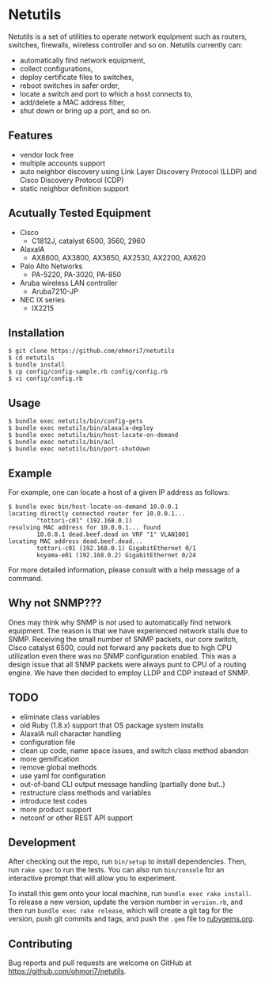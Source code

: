 # Netutils

Netutils is a set of utilities to operate network equipment such as routers, switches, firewalls, wireless controller and so on.
Netutils currently can:
* automatically find network equipment,
* collect configurations,
* deploy certificate files to switches,
* reboot switches in safer order,
* locate a switch and port to which a host connects to,
* add/delete a MAC address filter,
* shut down or bring up a port, and so on.

## Features

* vendor lock free
* multiple accounts support
* auto neighbor discovery using Link Layer Discovery Protocol (LLDP) and Cisco Discovery Protocol (CDP)
* static neighbor definition support

## Acutually Tested Equipment

* Cisco
	* C1812J, catalyst 6500, 3560, 2960
* AlaxalA
	* AX8600, AX3800, AX3650, AX2530, AX2200, AX620
* Palo Alto Networks
	* PA-5220, PA-3020, PA-850
* Aruba wireless LAN controller
	* Aruba7210-JP
* NEC IX series
	* IX2215

## Installation

	$ git clone https://github.com/ohmori7/netutils
	$ cd netutils
	$ bundle install
	$ cp config/config-sample.rb config/config.rb
	$ vi config/config.rb

## Usage

	$ bundle exec netutils/bin/config-gets
	$ bundle exec netutils/bin/alaxala-deploy
	$ bundle exec netutils/bin/host-locate-on-demand
	$ bundle exec netutils/bin/acl
	$ bundle exec netutils/bin/port-shutdown

## Example

For example, one can locate a host of a given IP address as follows:

	$ bundle exec bin/host-locate-on-demand 10.0.0.1
	locating directly connected router for 10.0.0.1... 
	        "tottori-c01" (192.168.0.1)
	resolving MAC address for 10.0.0.1... found
	        10.0.0.1 dead.beef.dead on VRF "1" VLAN1001
	locating MAC address dead.beef.dead...
	        tottori-c01 (192.168.0.1) GigabitEthernet 0/1
	        koyama-e01 (192.168.0.2) GigabitEthernet 0/24

For more detailed information, please consult with a help message of a command.

## Why not SNMP???

Ones may think why SNMP is not used to automatically find network equipment.
The reason is that we have experienced network stalls due to SNMP.
Receiving the small number of SNMP packets, our core switch, Cisco catalyst 6500, could not forward any packets due to high CPU utilization even there was no SNMP configuration enabled.
This was a design issue that all SNMP packets were always punt to CPU of a routing engine.
We have then decided to employ LLDP and CDP instead of SNMP.

## TODO

* eliminate class variables
* old Ruby (1.8.x) support that OS package system installs
* AlaxalA null character handling
* configuration file
* clean up code, name space issues, and switch class method abandon
* more gemification
* remove global methods
* use yaml for configuration
* out-of-band CLI output message handling (partially done but..)
* restructure class methods and variables
* introduce test codes
* more product support
* netconf or other REST API support

## Development

After checking out the repo, run `bin/setup` to install dependencies. Then, run `rake spec` to run the tests. You can also run `bin/console` for an interactive prompt that will allow you to experiment.

To install this gem onto your local machine, run `bundle exec rake install`. To release a new version, update the version number in `version.rb`, and then run `bundle exec rake release`, which will create a git tag for the version, push git commits and tags, and push the `.gem` file to [rubygems.org](https://rubygems.org).

## Contributing

Bug reports and pull requests are welcome on GitHub at https://github.com/ohmori7/netutils.
